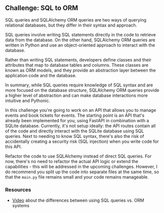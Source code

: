 ## Challenge: SQL to ORM
SQL queries and SQLAlchemy ORM queries are two ways of querying relational databases, but they differ in their syntax and approach.

SQL queries involve writing SQL statements directly in the code to retrieve data from the database. On the other hand, SQLAlchemy ORM queries are written in Python and use an object-oriented approach to interact with the database.

Rather than writing SQL statements, developers define classes and their attributes that map to database tables and columns. These classes are known as ORM models, and they provide an abstraction layer between the application code and the database.

In summary, while SQL queries require knowledge of SQL syntax and are more focused on the database structure, SQLAlchemy ORM queries provide a higher level of abstraction and can make database interactions more intuitive and Pythonic.

In this challenge you're going to work on an API that allows you to manage events and book tickets for events. The starting point is an API that's already been implemented for you, using FastAPI in combination with a SQLite database. Currently, it's not setup ideally: the API routes contain all of the code and directly interact with the SQLite database using SQL queries. Next to needing to know SQL syntax, there's also the risk of accidentally creating a security risk (SQL injection) when you write code for this API.

Refactor the code to use SQLAlchemy instead of direct SQL queries. For now, there's no need to refactor the actual API logic or extend the capabilities - this will be addressed in the upcoming challenges. However, I do recommend you split up the code into separate files at the same time, so that the `main.py` file remains small and your code remains manageable.

### Resources
* [Video](https://youtu.be/x1fCJ7sUXCM) about the differences between using SQL queries vs. ORM systems